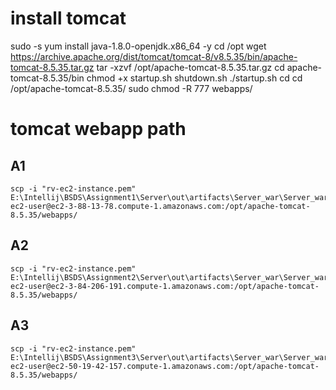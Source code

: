 # install tomcat
sudo -s
yum install java-1.8.0-openjdk.x86_64 -y
cd /opt
wget https://archive.apache.org/dist/tomcat/tomcat-8/v8.5.35/bin/apache-tomcat-8.5.35.tar.gz
tar -xzvf /opt/apache-tomcat-8.5.35.tar.gz
cd apache-tomcat-8.5.35/bin
chmod +x startup.sh shutdown.sh
./startup.sh
cd
cd /opt/apache-tomcat-8.5.35/
sudo chmod -R 777 webapps/


# tomcat webapp path

## A1
```shell script
scp -i "rv-ec2-instance.pem" E:\Intellij\BSDS\Assignment1\Server\out\artifacts\Server_war\Server_war.war  ec2-user@ec2-3-88-13-78.compute-1.amazonaws.com:/opt/apache-tomcat-8.5.35/webapps/
```
## A2
```shell script
scp -i "rv-ec2-instance.pem" E:\Intellij\BSDS\Assignment2\Server\out\artifacts\Server_war\Server_war.war ec2-user@ec2-3-84-206-191.compute-1.amazonaws.com:/opt/apache-tomcat-8.5.35/webapps/
```

## A3
```shell script
scp -i "rv-ec2-instance.pem" E:\Intellij\BSDS\Assignment3\Server\out\artifacts\Server_war\Server_war.war  ec2-user@ec2-50-19-42-157.compute-1.amazonaws.com:/opt/apache-tomcat-8.5.35/webapps/
```